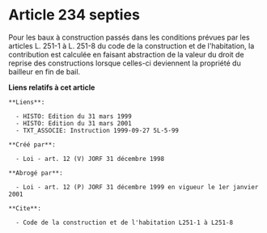 # Article 234 septies

Pour les baux à construction passés dans les conditions prévues par les articles L. 251-1 à L. 251-8 du code de la
construction et de l'habitation, la contribution est calculée en faisant abstraction de la valeur du droit de reprise des
constructions lorsque celles-ci deviennent la propriété du bailleur en fin de bail.

**Liens relatifs à cet article**

	**Liens**:

	  - HISTO: Edition du 31 mars 1999
	  - HISTO: Edition du 31 mars 2001
	  - TXT_ASSOCIE: Instruction 1999-09-27 5L-5-99

	**Créé par**:

	  - Loi - art. 12 (V) JORF 31 décembre 1998

	**Abrogé par**:

	  - Loi - art. 12 (P) JORF 31 décembre 1999 en vigueur le 1er janvier 2001

	**Cite**:

	  - Code de la construction et de l'habitation L251-1 à L251-8
